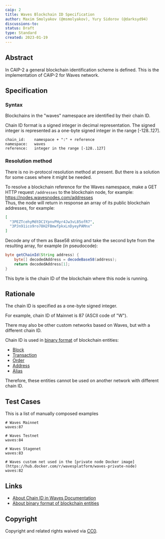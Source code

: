 ```yaml
---
caip: 2
title: Waves Blockchain ID Specification
author: Maxim Smolyakov (@msmolyakov), Yury Sidorov (@darksyd94)
discussions-to: 
status: Draft
type: Standard
created: 2023-01-19
---
```


## Abstract

In CAIP-2 a general blockchain identification scheme is defined. This is the implementation of CAIP-2 for Waves network.

## Specification

### Syntax

Blockchains in the "waves" namespace are identified by their chain ID.

Chain ID format is a signed integer in decimal representation. The signed integer is represented as a one-byte signed integer in the range [-128..127].

```
chain_id:    namespace + ":" + reference
namespace:   waves
reference:   integer in the range [-128..127]
```

### Resolution method

There is no in-protocol resolution method at present. But there is a solution for some cases where it might be needed.

To resolve a blockchain reference for the Waves namespace, make a GET HTTP request `/addresses` to the blockchain node, for example: https://nodes.wavesnodes.com/addresses \
Thus, the node will return in response an array of its public blockchain addresses, for example:

```json
[
  "3PEZTcehyMdtDC1YpnvPHyr4Jw3vL85ofR7",
  "3PJn91ico9ro78H2FBmwfpkxLnDyeyPAMnx"
]
```

Decode any of them as Base58 string and take the second byte from the resulting array, for example (in pseudocode):

```java
byte getChainId(String address) {
    byte[] decodedAddress = decodeBase58(address);
    return decodedAddress[1];
}
```

This byte is the chain ID of the blockchain where this node is running.

## Rationale

The chain ID is specified as a one-byte signed integer.

For example, chain ID of Mainnet is 87 (ASCII code of "W").

There may also be other custom networks based on Waves, but with a different chain ID.

Chain ID is used in [binary format](https://docs.waves.tech/en/blockchain/binary-format/) of blockchain entities:
- [Block](https://docs.waves.tech/en/blockchain/binary-format/block-binary-format)
- [Transaction](https://docs.waves.tech/en/blockchain/binary-format/transaction-binary-format/)
- [Order](https://docs.waves.tech/en/blockchain/binary-format/order-binary-format)
- [Address](https://docs.waves.tech/en/blockchain/binary-format/address-binary-format)
- [Alias](https://docs.waves.tech/en/blockchain/binary-format/alias-binary-format)

Therefore, these entities cannot be used on another network with different chain ID.

## Test Cases

This is a list of manually composed examples

```
# Waves Mainnet
waves:87

# Waves Testnet
waves:84

# Waves Stagenet
waves:83

# Waves custom net used in the [private node Docker image](https://hub.docker.com/r/wavesplatform/waves-private-node)
waves:82
```

## Links

- [About Chain ID in Waves Documentation](https://docs.waves.tech/en/blockchain/blockchain-network/#chain-id)
- [About binary format of blockchain entities](https://docs.waves.tech/en/blockchain/binary-format/)

## Copyright

Copyright and related rights waived via [CC0](../LICENSE).